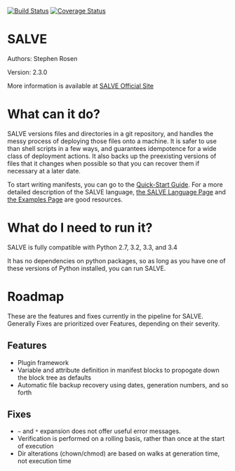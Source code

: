 [![Build Status](https://travis-ci.org/sirosen/SALVE.svg?branch=stable)](https://travis-ci.org/sirosen/SALVE)
[![Coverage Status](https://coveralls.io/repos/sirosen/SALVE/badge.png?branch=stable)](https://coveralls.io/r/sirosen/SALVE)

SALVE
=====

Authors: Stephen Rosen

Version: 2.3.0

More information is available at [SALVE Official Site](http://salve.sirosen.net/ "SALVE")

What can it do?
===============

SALVE versions files and directories in a git repository, and handles the messy process of deploying those files onto a machine.
It is safer to use than shell scripts in a few ways, and guarantees idempotence for a wide class of deployment actions.
It also backs up the preexisting versions of files that it changes when possible so that you can recover them if necessary at a later date.

To start writing manifests, you can go to the [Quick-Start Guide](http://salve.sirosen.net/quickstart.html "SALVE Quick-Start").
For a more detailed description of the SALVE language, [the SALVE Language Page](http://salve.sirosen.net/lang.html "SALVE Language") and [the Examples Page](http://salve.sirosen.net/examples.html "SALVE Examples") are good resources.

What do I need to run it?
=========================

SALVE is fully compatible with Python 2.7, 3.2, 3.3, and 3.4

It has no dependencies on python packages, so as long as you have one of these
versions of Python installed, you can run SALVE.

Roadmap
=======

These are the features and fixes currently in the pipeline for SALVE.
Generally Fixes are prioritized over Features, depending on their severity.

Features
--------
 - Plugin framework
 - Variable and attribute definition in manifest blocks to propogate down the block tree as defaults
 - Automatic file backup recovery using dates, generation numbers, and so forth

Fixes
-----
 - `~` and `*` expansion does not offer useful error messages.
 - Verification is performed on a rolling basis, rather than once at the start of execution
 - Dir alterations (chown/chmod) are based on walks at generation time, not execution time

